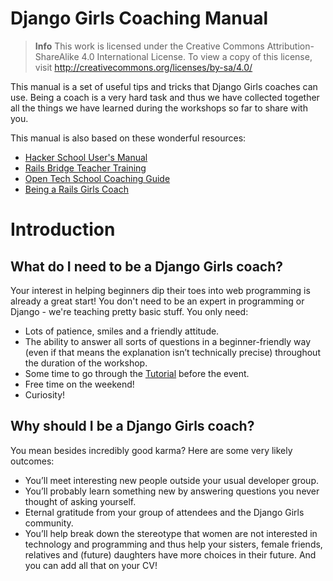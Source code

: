 # Django Girls Coaching Manual

> **Info** This work is licensed under the Creative Commons Attribution-ShareAlike 4.0
International License. To view a copy of this license, visit
http://creativecommons.org/licenses/by-sa/4.0/

This manual is a set of useful tips and tricks that Django Girls coaches can use. Being a coach is a very hard task and thus we have collected together all the things we have learned during the workshops so far to share with you.

This manual is also based on these wonderful resources:
- [Hacker School User's Manual](https://www.hackerschool.com/manual)
- [Rails Bridge Teacher Training](http://curriculum.railsbridge.org/workshop/more_teacher_training)
- [Open Tech School Coaching Guide](http://opentechschool.github.io/slides/presentations/coaching/)
- [Being a Rails Girls Coach](http://guides.railsgirls.com/coach/)

# Introduction

## What do I need to be a Django Girls coach?

Your interest in helping beginners dip their toes into web programming is already a great start! You don't need to be an expert in programming or Django - we're teaching pretty basic stuff. You only need:

- Lots of patience, smiles and a friendly attitude.
- The ability to answer all sorts of questions in a beginner-friendly way (even if that means the explanation isn’t technically precise) throughout the duration of the workshop.
- Some time to go through the [Tutorial](http://tutorial.djangogirls.org) before the event.
- Free time on the weekend!
- Curiosity!

## Why should I be a Django Girls coach?

You mean besides incredibly good karma? Here are some very likely outcomes:

- You’ll meet interesting new people outside your usual developer group.
- You’ll probably learn something new by answering questions you never thought of asking yourself.
- Eternal gratitude from your group of attendees and the Django Girls community.
- You’ll help break down the stereotype that women are not interested in technology and programming and thus help your sisters, female friends, relatives and (future) daughters have more choices in their future. And you can add all that on your CV!
